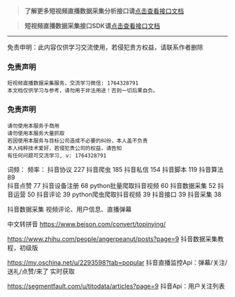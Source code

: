 
>**了解更多短视频直播数据采集分析接口请**[点击查看接口文档](https://docs.qq.com/doc/DU3RKUFVFdVhQbXlR) 


>**短视频直播数据采集接口SDK请**[点击查看接口文档](https://docs.qq.com/doc/DU3RKUFVFdVhQbXlR) 


___________________
免责申明：此内容仅供学习交流使用，若侵犯贵方权益，请联系作者删除



### 免责声明
```
短视频直播数据采集服务，交流学习微信: 1764328791
本文档仅供学习与参考，请勿用于非法用途！否则一切后果自负。
```


### 免责声明
```
请勿使用本服务于商用
请勿使用本服务大量抓取
若因使用本服务与目标公司造成不必要的纠纷，本人盖不负责
本人纯粹技术爱好，若侵犯贵公司的权益，请告知
有任何问题可交流学习, v: 1764328791
```


词频：                  频率：
抖音协议                227
抖音爬虫                185
抖音私信                154
抖音脚本                119
抖音算法                89  
抖音点赞                77
抖音设备注册             68
python批量爬取抖音视频    60
抖音数据采集             52
抖音运营                50
抖音评论                39
python爬虫爬取抖音视频    39
抖音接口                39
抖音采集                38

抖音数据采集 视频评论、用户信息、直播弹幕

中文转拼音
https://www.bejson.com/convert/topinying/



https://www.zhihu.com/people/angerpeanut/posts?page=9
抖音数据采集教程，初级版

https://my.oschina.net/u/2293598?tab=popular
抖音直播监控Api：弹幕/关注/送礼/点赞/来了 实时获取

https://segmentfault.com/u/titodata/articles?page=9
抖音Api：用户关注列表


